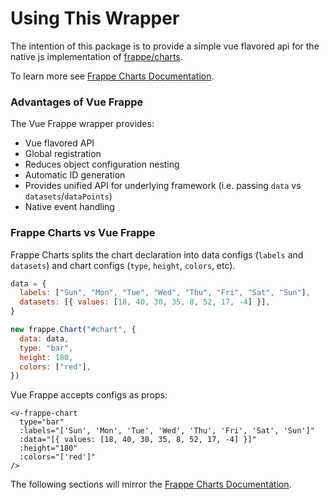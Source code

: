 # Using This Wrapper

The intention of this package is to provide a simple vue flavored api for the native js implementation of [frappe/charts](https://github.com/frappe/charts).

To learn more see [Frappe Charts Documentation](https://frappe.io/charts/docs).

### Advantages of Vue Frappe

The Vue Frappe wrapper provides:

- Vue flavored API
- Global registration
- Reduces object configuration nesting
- Automatic ID generation
- Provides unified API for underlying framework (i.e. passing `data` vs `datasets`/`dataPoints`)
- Native event handling

### Frappe Charts vs Vue Frappe

Frappe Charts splits the chart declaration into data configs (`labels` and `datasets`) and chart configs (`type`, `height`, `colors`, etc).

```js
data = {
  labels: ["Sun", "Mon", "Tue", "Wed", "Thu", "Fri", "Sat", "Sun"],
  datasets: [{ values: [18, 40, 30, 35, 8, 52, 17, -4] }],
}

new frappe.Chart("#chart", {
  data: data,
  type: "bar",
  height: 180,
  colors: ["red"],
})
```

Vue Frappe accepts configs as props:

```vue
<v-frappe-chart
  type="bar"
  :labels="['Sun', 'Mon', 'Tue', 'Wed', 'Thu', 'Fri', 'Sat', 'Sun']"
  :data="[{ values: [18, 40, 30, 35, 8, 52, 17, -4] }]"
  :height="180"
  :colors="['red']"
/>
```

The following sections will mirror the [Frappe Charts Documentation](https://frappe.io/charts/docs).
